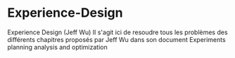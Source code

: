 # Experience-Design
Experience Design (Jeff Wu)
Il s'agit ici de resoudre tous les problèmes des différents chapitres proposés par Jeff Wu dans son document Experiments planning analysis and optimization

